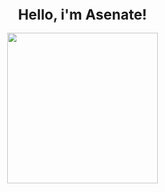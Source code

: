 <div align = "center">
  
  <h1>Hello, i'm Asenate!</h1>

  <div>
    <a href="https://github.com/asenatemprotti">
    <img height="300em" src="https://github-readme-stats.vercel.app/api/top-langs/?username=asenatemprotti&langs_count=7&theme=dracula"/><br>
     
  </div>
    
   
    
  </div>
